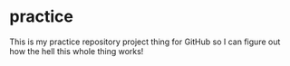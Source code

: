 # practice

This is my practice repository project thing for GitHub so I can figure out how the hell this whole thing works!
